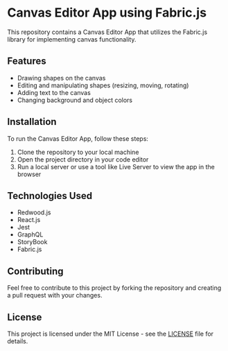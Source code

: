 # Canvas Editor App using Fabric.js

This repository contains a Canvas Editor App that utilizes the Fabric.js library for implementing canvas functionality.

## Features
- Drawing shapes on the canvas
- Editing and manipulating shapes (resizing, moving, rotating)
- Adding text to the canvas
- Changing background and object colors

## Installation
To run the Canvas Editor App, follow these steps:
1. Clone the repository to your local machine
2. Open the project directory in your code editor
3. Run a local server or use a tool like Live Server to view the app in the browser

## Technologies Used
- Redwood.js
- React.js
- Jest
- GraphQL
- StoryBook
- Fabric.js

## Contributing
Feel free to contribute to this project by forking the repository and creating a pull request with your changes.

## License
This project is licensed under the MIT License - see the [LICENSE](LICENSE) file for details.
